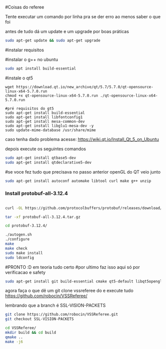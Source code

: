 #Coisas do referee

Tente executar um comando por linha pra se der erro ao menos saber o que foi

antes de tudo dá um
update e um upgrade por boas práticas

```bash
sudo apt-get update && sudo apt-get upgrade
```
#instalar requisitos

#instalar o g++ no ubuntu

```bash
sudo apt install build-essential
```

#instale o qt5

```
wget https://download.qt.io/new_archive/qt/5.7/5.7.0/qt-opensource-linux-x64-5.7.0.run
chmod +x qt-opensource-linux-x64-5.7.0.run ./qt-opensource-linux-x64-5.7.0.run

#pré requisitos do gt5
sudo apt-get install build-essential
sudo apt-get install libfontconfig1
sudo apt-get install mesa-common-dev
sudo apt-get install libglu1-mesa-dev -y
sudo update-mime-database /usr/share/mime
```
caso tenha dado problema acesse: https://wiki.qt.io/Install_Qt_5_on_Ubuntu

depois execute os seguintes comandos
```bash
sudo apt-get install qtbase5-dev
sudo apt-get install qtdeclarative5-dev
```

#se voce fez tudo que precisava no passo anterior openGL do QT veio junto 

```bash
sudo apt-get install autoconf automake libtool curl make g++ unzip
```

### Install protobuf-all-3.12.4

```bash

curl -OL https://github.com/protocolbuffers/protobuf/releases/download/v3.12.4/protobuf-all-3.12.4.tar.gz

tar -xf protobuf-all-3.12.4.tar.gz

cd protobuf-3.12.4/

./autogen.sh
./configure
make
make check
sudo make install
sudo ldconfig 
```

#PRONTO :D em teoria tudo certo
#por ultimo faz isso aqui só por verificacao e safety

```bash
sudo apt-get install git build-essential cmake qt5-default libqt5opengl5-dev libgl1-mesa-dev libglu1-mesa-dev libprotobuf-dev protobuf-compiler libode-dev libboost-dev
```

agora faça o que dê um git clone vssreferee do e execute tudo
https://github.com/robocin/VSSReferee/

lembrando que a branch é SSL-VISION-PACKETS

```bash
git clone https://github.com/robocin/VSSReferee.git
git checkout SSL-VISION-PACKETS
```

```bash
cd VSSReferee/
mkdir build && cd build
qmake ..
make -j6
```

